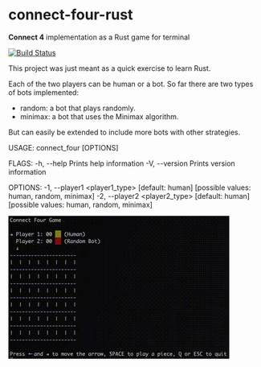 # connect-four-rust
**Connect 4** implementation as a Rust game for terminal

[![Build Status](https://travis-ci.org/giTonyx/connect-four-rust.svg?branch=master)](https://travis-ci.org/giTonyx/connect-four-rust)

This project was just meant as a quick exercise to learn Rust.

Each of the two players can be human or a bot.
So far there are two types of bots implemented:
- random: a bot that plays randomly.
- minimax: a bot that uses the Minimax algorithm.

But can easily be extended to include more bots with other strategies.


USAGE:
    connect_four [OPTIONS]

FLAGS:
    -h, --help       Prints help information
    -V, --version    Prints version information

OPTIONS:
    -1, --player1 <player1_type>     [default: human]  [possible values: human, random, minimax]
    -2, --player2 <player2_type>     [default: human]  [possible values: human, random, minimax]    
    
![](demo.gif)